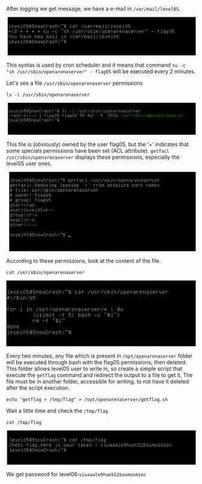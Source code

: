 After logging we get message, we have a e-mail in `/var/mail/level05`.

![](./img/cat_mail.png)

This syntax is used by cron scheduler and it means that command 
`su -c "sh /usr/sbin/openarenaserver" - flag05` will be executed every 2 minutes.

Let's see a file `/usr/sbin/openarenaserver` permissions

    ls -l /usr/sbin/openarenaserver

![](./img/ls_permission.png)

This file is (obviously) owned by the user flag05, but the '+' indicates that some specials permissions have been set (ACL attribute).
`getfacl /usr/sbin/openarenaserver` displays these permissions, especially the level05 user ones.

![](./img/getfacl.png)

According to these permissions, look at the content of the file.

    cat /usr/sbin/openarenaserver

![](./img/cat_openarenaserver.png)

Every two minutes, any file which is present in `/opt/openarenaserver` folder will be executed through bash with the flag05 permissions, then deleted.
This folder allows level05 user to write in, so create a simple script that execute the `getflag` command and redirect the output to a file to get it.
The file must be in another folder, accessible for writing, to not have it deleted after the script execution.

    echo "getflag > /tmp/flag" > /opt/openarenaserver/getflag.sh

Wait a little time and check the `/tmp/flag`

    cat /tmp/flag

![](./img/tmp_flag.png)

We get password for level06:`viuaaale9huek52boumoomioc`